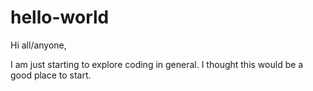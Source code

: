 # hello-world

Hi all/anyone,

I am just starting to explore coding in general.  I thought this would be a good place to start.  
